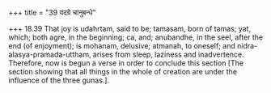 +++
title = "39 यदग्रे चानुबन्धे"

+++
18.39 That joy is udahrtam, said to be; tamasam, born of tamas; yat,
which; both agre, in the beginning; ca, and; anubandhe, in the seel,
after the end (of enjoyment); is mohanam, delusive; atmanah, to oneself;
and nidra-alasya-pramada-uttham, arises from sleep, laziness and
inadvertence. Therefore, now is begun a verse in order to conclude this
section \[The section showing that all things in the whole of creation
are under the influence of the three gunas.\].
